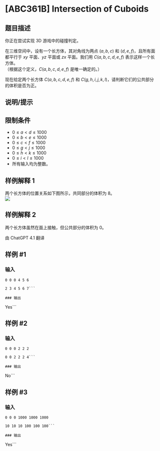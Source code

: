 # [ABC361B] Intersection of Cuboids

## 题目描述

你正在尝试实现 3D 游戏中的碰撞判定。

在三维空间中，设有一个长方体，其对角线为两点 $(a,b,c)$ 和 $(d,e,f)$，且所有面都平行于 $xy$ 平面、$yz$ 平面或 $zx$ 平面。我们用 $C(a,b,c,d,e,f)$ 表示这样一个长方体。  
（根据这个定义，$C(a,b,c,d,e,f)$ 是唯一确定的。）

现在给定两个长方体 $C(a,b,c,d,e,f)$ 和 $C(g,h,i,j,k,l)$，请判断它们的公共部分的体积是否为正。

## 说明/提示

## 限制条件

- $0 \leq a < d \leq 1000$
- $0 \leq b < e \leq 1000$
- $0 \leq c < f \leq 1000$
- $0 \leq g < j \leq 1000$
- $0 \leq h < k \leq 1000$
- $0 \leq i < l \leq 1000$
- 所有输入均为整数。

## 样例解释 1

两个长方体的位置关系如下图所示，共同部分的体积为 $8$。  
![](https://img.atcoder.jp/abc361/12ad1f07f2801946704198807bbb3395.png)

## 样例解释 2

两个长方体虽然在面上接触，但公共部分的体积为 $0$。

由 ChatGPT 4.1 翻译

## 样例 #1

### 输入

```
0 0 0 4 5 6
2 3 4 5 6 7```

### 输出

```
Yes```

## 样例 #2

### 输入

```
0 0 0 2 2 2
0 0 2 2 2 4```

### 输出

```
No```

## 样例 #3

### 输入

```
0 0 0 1000 1000 1000
10 10 10 100 100 100```

### 输出

```
Yes```

